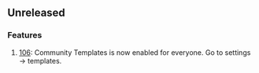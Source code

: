 ## Unreleased

### Features

1. [106](https://github.com/influxdata/ui/pull/106): Community Templates is now enabled for everyone. Go to settings -> templates.
